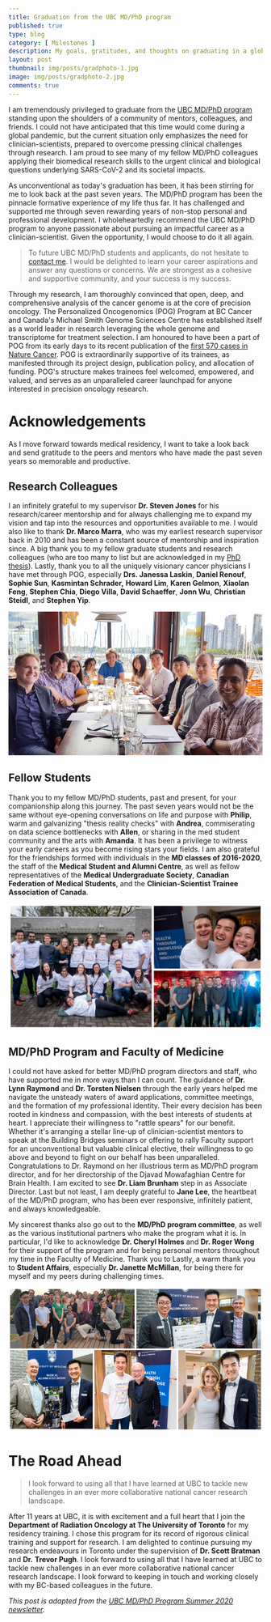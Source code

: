 ```yaml
---
title: Graduation from the UBC MD/PhD program
published: true
type: blog
category: [ Milestones ]
description: My goals, gratitudes, and thoughts on graduating in a global pandemic.
layout: post
thumbnail: img/posts/gradphoto-1.jpg
image: img/posts/gradphoto-2.jpg
comments: true
---
```


I am tremendously privileged to graduate from the
[UBC MD/PhD program](https://mdprogram.med.ubc.ca/mdphd/) standing upon
the shoulders of a community of mentors, colleagues, and friends. I
could not have anticipated that this time would come during a global
pandemic, but the current situation only emphasizes the need for
clinician-scientists, prepared to overcome pressing clinical challenges
through research. I am proud to see many of my fellow MD/PhD colleagues
applying their biomedical research skills to the urgent clinical and
biological questions underlying SARS-CoV-2 and its societal impacts.

As unconventional as today's graduation has been, it has been stirring
for me to look back at the past seven years.
The MD/PhD program has been the pinnacle formative experience of my
life thus far. It has challenged and supported me through seven rewarding years
of non-stop personal and professional development. I wholeheartedly
recommend the UBC MD/PhD program to anyone passionate about pursuing an
impactful career as a clinician-scientist. Given the opportunity, I
would choose to do it all again.

> To future UBC MD/PhD students and
applicants, do not hesitate to [contact me](https://mailhide.io/e/34ShD).
I would be delighted to learn
your career aspirations and answer any questions or concerns. We are
strongest as a cohesive and supportive community, and your success is my
success.

Through my research, I am thoroughly convinced that open, deep, and
comprehensive analysis of the cancer genome is at the core of precision
oncology. The Personalized Oncogenomics (POG) Program at BC Cancer and
Canada's Michael Smith Genome Sciences Centre has established itself as
a world leader in research leveraging the whole genome and transcriptome
for treatment selection. I am honoured to have been a part of POG from
its early days to its recent publication of the [first 570 cases in
Nature Cancer](https://www.nature.com/articles/s43018-020-0050-6). POG
is extraordinarily supportive of its trainees, as manifested through its
project design, publication policy, and allocation of funding. POG's
structure makes trainees feel welcomed, empowered, and valued, and
serves as an unparalleled career launchpad for anyone interested in
precision oncology research.

# Acknowledgements 

As I move forward towards medical residency, I want to take a look back
and send gratitude to the peers and mentors who have made the past
seven years so memorable and productive.

## Research Colleagues

I an infinitely grateful to my supervisor
**Dr. Steven Jones** for his research/career mentorship and for always
challenging me to expand my vision and tap into the resources and
opportunities available to me. I would also like to thank **Dr. Marco
Marra**, who was my earliest research supervisor back in 2010 and has
been a constant source of mentorship and inspiration since. A big thank
you to my fellow graduate students and research colleagues (who are too
many to list but are acknowledged in my [PhD
thesis](https://open.library.ubc.ca/cIRcle/collections/ubctheses/24/items/1.0374139)).
Lastly, thank you to all the uniquely visionary cancer physicians I have
met through POG, especially **Drs. Janessa Laskin**, **Daniel Renouf**,
**Sophie Sun**, **Kasmintan Schrader,** **Howard Lim**, **Karen
Gelmon**, **Xiaolan Feng**, **Stephen Chia**, **Diego Villa**, **David
Schaeffer**, **Jonn Wu**, **Christian Steidl**, and **Stephen Yip**.

![Jones Lab](/img/posts/jones-lab.png)

## Fellow Students

Thank you to my fellow MD/PhD students, past and present, for your
companionship along this journey. The past seven years would not be the
same without eye-opening conversations on life and purpose with
**Philip**, warm and galvanizing "thesis reality checks" with
**Andrea**, commiserating on data science bottlenecks with **Allen**, or
sharing in the med student community and the arts with **Amanda**. It
has been a privilege to witness your early careers as you become rising
stars your fields. I am also grateful for the friendships formed with
individuals in the **MD classes of 2016-2020**, the staff of the
**Medical Student and Alumni Centre**, as well as fellow representatives
of the **Medical Undergraduate Society**, **Canadian Federation of
Medical Students**, and the **Clinician-Scientist Trainee Association of
Canada**.

![Fellow Students](/img/posts/graduation-collage.png)

## MD/PhD Program and Faculty of Medicine

I could not have asked for better MD/PhD program directors and staff,
who have supported me in more ways than I can count. The guidance of
**Dr. Lynn Raymond** and **Dr. Torsten Nielsen** through the early years
helped me navigate the unsteady waters of award applications, committee
meetings, and the formation of my professional identity. Their every
decision has been rooted in kindness and compassion, with the best
interests of students at heart. I appreciate their willingness to
"rattle spears" for our benefit. Whether it's arranging a stellar
line-up of clinician-scientist mentors to speak at the Building Bridges
seminars or offering to rally Faculty support for an unconventional but
valuable clinical elective, their willingness to go above and beyond to
fight on our behalf has been unparalleled. Congratulations to Dr.
Raymond on her illustrious term as MD/PhD program director, and for her
directorship of the Djavad Mowafaghian Centre for Brain Health. I am
excited to see **Dr. Liam Brunham** step in as Associate Director. Last
but not least, I am deeply grateful to **Jane Lee**, the heartbeat of
the MD/PhD program, who has been ever responsive, infinitely patient,
and always knowledgeable.

My sincerest thanks also go out to the **MD/PhD program committee**, as
well as the various institutional partners who make the program what it
is. In particular, I'd like to acknowledge **Dr. Cheryl Holmes** and
**Dr. Roger Wong** for their support of the program and for being
personal mentors throughout my time in the Faculty of Medicine.
Thank you to  Lastly,
a warm thank you to **Student Affairs**, especially **Dr. Janette
McMillan**, for being there for myself and my peers during challenging
times.

<img src='/img/posts/ubc-fom-photos.png' />

# The Road Ahead

> I look forward to using all that I have learned at UBC to tackle new challenges in an ever more collaborative national cancer research landscape.

After 11 years at UBC, it is with excitement and a full heart that I
join the **Department of Radiation Oncology at The University of
Toronto** for my residency training. I chose this program for its record
of rigorous clinical training and support for research. I am delighted
to continue pursuing my research endeavours in Toronto under the
supervision of **Dr. Scott Bratman** and **Dr.** **Trevor Pugh**. I look
forward to using all that I have learned at UBC to tackle new challenges
in an ever more collaborative national cancer research landscape. I look
forward to keeping in touch and working closely with my BC-based
colleagues in the future.


*This post is adapted from the [UBC MD/PhD Program Summer 2020 newsletter](https://mdprogram.med.ubc.ca/mdphd/news/).*
